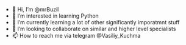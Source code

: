 - 👋 Hi, I’m @mrBuzil
- 👀 I’m interested in learning Python
- 🌱 I’m currently learning a lot of other significantly imporatmnt stuff
- 💞️ I’m looking to collaborate on similar and higher level specialists
- 📫 How to reach me via telegram @Vasiliy_Kuchma

<!---
mrBuzil/mrBuzil is a ✨ special ✨ repository because its `README.md` (this file) appears on your GitHub profile.
You can click the Preview link to take a look at your changes.
--->
